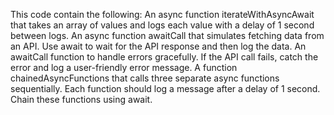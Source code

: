 This code contain the following:
An async function iterateWithAsyncAwait that takes an array of values and logs each value with a delay of 1 second between logs.
An async function awaitCall that simulates fetching data from an API. Use await to wait for the API response and then log the data.
An awaitCall function to handle errors gracefully. If the API call fails, catch the error and log a user-friendly error message.
A function chainedAsyncFunctions that calls three separate async functions sequentially. Each function should log a message after a delay of 1 second. Chain these functions using await.
